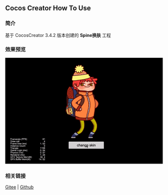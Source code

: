 ## Cocos Creator How To Use

### 简介

基于 CocosCreator 3.4.2 版本创建的 **Spine换肤** 工程

### 效果预览
![image](../../gif/202203/2022030224.gif)

### 相关链接
[Gitee](https://gitee.com/mirrors_cocos-creator/test-cases-3d/tree/v3.0/assets/cases/spine) | [Github](https://github.com/cocos-creator/test-cases-3d/tree/v3.0/assets/cases/spine)